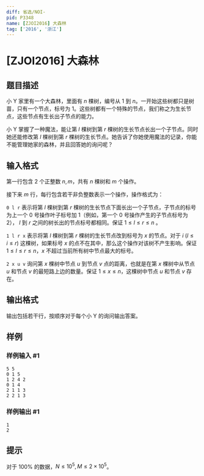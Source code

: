 ```yaml
---
diff: 省选/NOI-
pid: P3348
name: [ZJOI2016] 大森林
tag: ['2016', '浙江']
---
```

# [ZJOI2016] 大森林
## 题目描述

小 Y 家里有一个大森林，里面有 $n$ 棵树，编号从 $1$ 到 $n$。一开始这些树都只是树苗，只有一个节点，标号为 $1$。这些树都有一个特殊的节点，我们称之为生长节点，这些节点有生长出子节点的能力。

小 Y 掌握了一种魔法，能让第 $l$ 棵树到第 $r$ 棵树的生长节点长出一个子节点。同时她还能修改第 $l$ 棵树到第 $r$ 棵树的生长节点。她告诉了你她使用魔法的记录，你能不能管理她家的森林，并且回答她的询问呢？

## 输入格式

第一行包含 $2$ 个正整数 $n,m$，共有 $n$ 棵树和 $m$ 个操作。

接下来 $m$ 行，每行包含若干非负整数表示一个操作，操作格式为：

`0 l r` 表示将第 $l$ 棵树到第 $r$ 棵树的生长节点下面长出一个子节点，子节点的标号为上一个 $0$ 号操作叶子标号加 $1$（例如，第一个 $0$ 号操作产生的子节点标号为 $2$）， $l$ 到 $r$ 之间的树长出的节点标号都相同。保证 $1\leq l\leq r\leq n$ 。

`1 l r x` 表示将第 $l$ 棵树到第 $r$ 棵树的生长节点改到标号为 $x$ 的节点。对于 $i$ ($l\leq i\leq r$) 这棵树，如果标号 $x$ 的点不在其中，那么这个操作对该树不产生影响。保证 $1\leq l\leq r\leq n$，$x$ 不超过当前所有树中节点最大的标号。

`2 x u v` 询问第 $x$ 棵树中节点 $u$ 到节点 $v$ 点的距离，也就是在第 $x$ 棵树中从节点 $u$ 和节点 $v$ 的最短路上边的数量。保证 $1\leq x\leq n$，这棵树中节点 $u$ 和节点 $v$ 存在。
## 输出格式

输出包括若干行，按顺序对于每个小 Y 的询问输出答案。

## 样例

### 样例输入 #1
```
5 5
0 1 5
1 2 4 2
0 1 4
2 1 1 3
2 2 1 3
```
### 样例输出 #1
```
1
2
```
## 提示

对于 $100\%$ 的数据，$N\leq 10^5,M\leq 2\times 10^5$。
